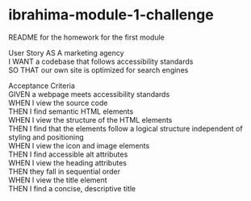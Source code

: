 # ibrahima-module-1-challenge
README for the homework for the first module



User Story
AS A marketing agency  
I WANT a codebase that follows accessibility standards  
SO THAT our own site is optimized for search engines  

Acceptance Criteria  
GIVEN a webpage meets accessibility standards  
WHEN I view the source code  
THEN I find semantic HTML elements  
WHEN I view the structure of the HTML elements  
THEN I find that the elements follow a logical structure independent of styling and positioning  
WHEN I view the icon and image elements  
THEN I find accessible alt attributes  
WHEN I view the heading attributes  
THEN they fall in sequential order  
WHEN I view the title element  
THEN I find a concise, descriptive title  
